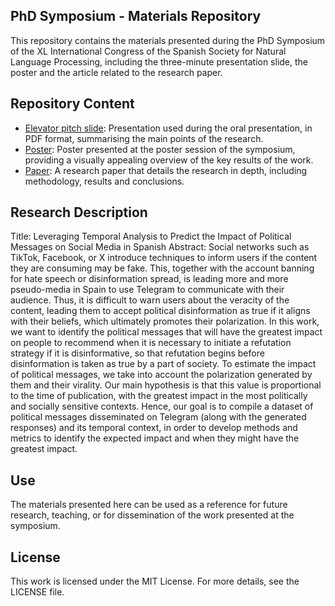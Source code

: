 ## PhD Symposium - Materials Repository

This repository contains the materials presented during the PhD Symposium of the XL International Congress of the Spanish Society for Natural Language Processing, including the three-minute presentation slide, the poster and the article related to the research paper.

## Repository Content
- [Elevator pitch slide](https://github.com/iguillenp/SEPLN_2024_PhDSymposium/blob/main/3minutes%20slide.pdf): Presentation used during the oral presentation, in PDF format, summarising the main points of the research.
- [Poster](https://github.com/iguillenp/SEPLN_2024_PhDSymposium/blob/main/Poster%20SEPLN%202024.pdf): Poster presented at the poster session of the symposium, providing a visually appealing overview of the key results of the work.
- [Paper](https://github.com/iguillenp/SEPLN_2024_PhDSymposium/blob/main/SymposiumPaper.pdf): A research paper that details the research in depth, including methodology, results and conclusions.
    
## Research Description
Title: Leveraging Temporal Analysis to Predict the Impact of Political Messages on Social Media in Spanish
Abstract: Social networks such as TikTok, Facebook, or X introduce techniques to inform users if the content they are consuming may be fake. This, together with the account banning for hate speech or disinformation spread, is leading more and more pseudo-media in Spain to use Telegram to communicate with their audience. Thus, it is difficult to warn users about the veracity of the content, leading them to accept political disinformation as true if it aligns with their beliefs, which ultimately promotes their polarization. In this work, we want to identify the political messages that will have the greatest impact on people to recommend when it is necessary to initiate a refutation strategy if it is disinformative, so that refutation begins before disinformation is taken as true by a part of society. To estimate the impact of political messages, we take into account the polarization generated by them and their virality. Our main hypothesis is that this value is proportional to the time of publication, with the greatest impact in the most politically and socially sensitive contexts. Hence, our goal is to compile a dataset of political messages disseminated on Telegram (along with the generated responses) and its temporal context, in order to develop methods and metrics to identify the expected impact and when they might have the greatest impact.

## Use
The materials presented here can be used as a reference for future research, teaching, or for dissemination of the work presented at the symposium.

## License
This work is licensed under the MIT License. For more details, see the LICENSE file.
